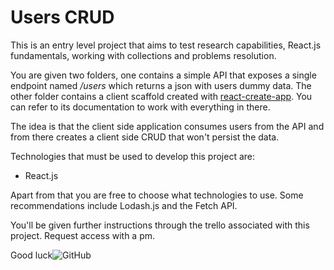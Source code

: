 # Users CRUD

This is an entry level project that aims to test research capabilities, React.js fundamentals, working with collections
and problems resolution.

You are given two folders, one contains a simple API that exposes a single endpoint named */users* which returns a json with users dummy data. The other folder contains a client scaffold created with [react-create-app](https://github.com/facebookincubator/create-react-app). You can refer to its documentation to work with everything in there.

The idea is that the client side application consumes users from the API and from there creates a client side CRUD that won't persist the data.

Technologies that must be used to develop this project are:
* React.js

Apart from that you are free to choose what technologies to use. Some recommendations include Lodash.js and the Fetch API.

You'll be given further instructions through the trello associated with this project. Request access with a pm.

Good luck![GitHub](http://github.com)
